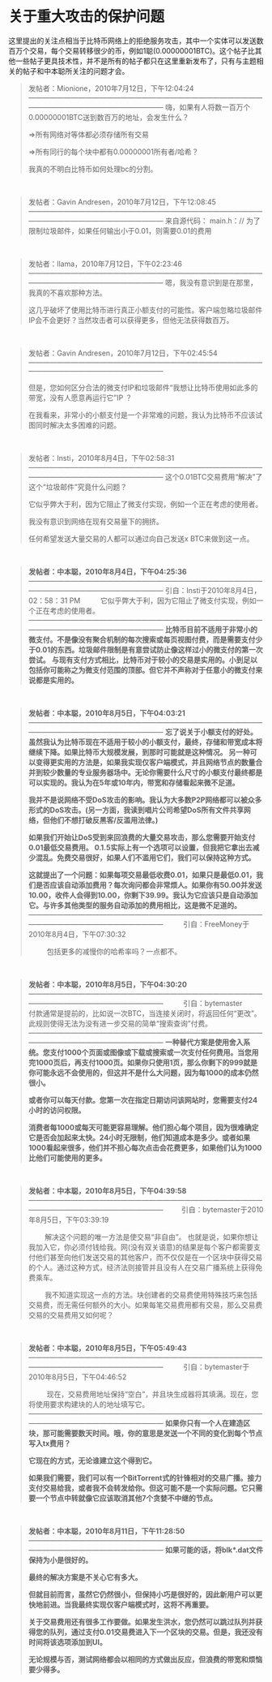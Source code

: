 # 关于重大攻击的保护问题

这里提出的关注点相当于比特币网络上的拒绝服务攻击，其中一个实体可以发送数百万个交易，每个交易转移很少的币，例如1聪(0.00000001BTC)。这个帖子比其他一些帖子更具技术性，并不是所有的帖子都只在这里重新发布了，只有与主题相关的帖子和中本聪所关注的问题才会。

> 发帖者：Mionione，2010年7月12日，下午12:04:24
> ————————————————————————————————————————————————————
> 嗨，如果有人将数一百万个0.00000001BTC送到数百万的地址，会发生什么？
>
> =>所有网络对等体都必须存储所有交易
>
> =>所有同行的每个块中都有0.00000001所有者/哈希？
>
> 我真的不明白比特币如何处理bc的分割。

<br />

>发帖者：Gavin Andresen，2010年7月12日，下午12:08:45
> ————————————————————————————————————————————————————
> 来自源代码：
> main.h：// 为了限制垃圾邮件，如果任何输出小于0.01，则需要0.01的费用

<br />

> 发帖者：llama，2010年7月12日，下午02:23:46
> ————————————————————————————————————————————————————
> 嗯，我没有意识到是在那里，我真的不喜欢那种方法。
> 
> 这几乎破坏了使用比特币进行真正小额支付的可能性。客户端忽略垃圾邮件IP会不会更好？当然攻击者可以获得更多，但他无法获得数百万。

<br />

> 发帖者：Gavin Andresen，2010年7月12日，下午02:45:54
> ————————————————————————————————————————————————————
> 
> 但是，您如何区分合法的微支付IP和垃圾邮件“我想让比特币使用如此多的带宽，没有人愿意再运行它”IP ？
>
> 在我看来，非常小的小额支付是一个非常难的问题，我认为比特币不应该试图同时解决太多困难的问题。

<br />

> 发帖者：Insti，2010年8月4日，下午02:58:31
> ————————————————————————————————————————————————————
> 这个0.01BTC交易费用“解决”了这个“垃圾邮件”究竟什么问题？
>
> 它似乎弊大于利，因为它阻止了微支付实现，例如一个正在考虑的使用者。
>
> 我没有意识到网络在现有交易量下的拥挤。
>
> 任何希望发送大量交易的人都可以通过向自己发送x BTC来做到这一点。

<br />

> **发帖者：中本聪，2010年8月4日，下午04:25:36**
> ————————————————————————————————————————————————————
> 引自：Insti于2010年8月4日，02：58：31 PM
> &emsp; &emsp; 它似乎弊大于利，因为它阻止了微支付实现，例如一个正在考虑的使用者。
> ————————————————————————————————————————————————————
> **比特币目前不适用于非常小的微支付。不是像没有聚合机制的每次搜索或每页视图付费，而是需要支付少于0.01的东西。垃圾邮件限制是有意尝试防止像这样过小的微支付的第一次尝试。**
> **与现有支付方式相比，比特币对于较小的交易是实用的。小到足以包括你可能称之为微支付范围的顶部。但它并不声称对于任意小的微支付来说都是实用的。**

<br />

> **发帖者：中本聪，2010年8月5日，下午04:03:21**
> ————————————————————————————————————————————————————
> **忘了说关于小额支付的好处。虽然我认为比特币现在不适用于较小的小额支付，最终，存储和带宽成本将继续下降。如果比特币大规模发展，到那时可能就是这种情况。 另一种可以变得更实用的方法是，如果我实现仅客户端模式，并且网络节点的数量合并到较少数量的专业服务器场中。无论你需要什么尺寸的小额支付最终都是可以实现的。我认为在5年或10年内，带宽和存储看起来微不足道。**
>
> **我并不是说网络不受DoS攻击的影响。我认为大多数P2P网络都可以被众多形式的DoS攻击。(另一方面，我读到唱片公司希望DoS所有文件共享网络，但他们不想打破反黑客/反滥用法律。)**
>
> **如果我们开始让DoS受到来回浪费的大量交易攻击，那么您需要开始支付0.01最低交易费用。 0.1.5实际上有一个选项可以设置，但我把它拿出去减少混乱。免费交易很好，如果人们不滥用它们，我们可以保持这种方式。**
>
> **这就提出了一个问题：如果每项交易最低收费0.01，如果只是最低0.01，我们是否应该自动添加费用？每次询问都会非常烦人。如果你有50.00并发送10.00，收件人会得到10.00，你剩下39.99。我认为它应该只是自动添加它。与许多其他类型的服务自动添加的费用相比，这是微不足道的。**
> ————————————————————————————————————————————————————
> &emsp; &emsp; 引自：FreeMoney于2010年8月4日，下午07:30:32
>
> &emsp; &emsp; 包括更多的减慢你的哈希率吗？一点都不。

<br />

> **发帖者：中本聪，2010年8月5日，下午04:30:20**
> ————————————————————————————————————————————————————
> &emsp; &emsp; 引自：bytemaster
> &emsp; &emsp; 付款通常是提前的，比如说一次BTC，当连接关闭时，将返回任何“更改”。此规则使得无法为没有进一步交易的简单“搜索查询”付费。
> ————————————————————————————————————————————————————
> **一种替代方案是使用舍入系统。您支付1000个页面或图像或下载或搜索或一次支付任何费用。当您用完1000页后，再支付1000页。如果你只使用1页，那么你剩下的999就是你可能永远不会使用的，但这并不是什么大问题，因为每1000的成本仍然很小。**
>
> **或者你可以每天付款。您第一次在指定日期访问该网站时，您需要支付24小时的访问权限。**
>
> **消费者每1000或每天可能更容易理解。他们担心每个项目，因为很难确定它是否会加起来太快。24小时无限制，他们知道成本是多少。或者如果1000看起来很多，他们并不担心每次点击会花费更多，如果他们认为1000比他们可能使用的更多。**

<br />

> **发帖者：中本聪，2010年8月5日，下午04:39:58**
> ————————————————————————————————————————————————————
> &emsp;&emsp; 引自：bytemaster于2010年8月5日，下午03:39:19
>
> &emsp;&emsp;  解决这个问题的唯一方法是使交易“非自由”。 也就是说，如果你想让我加入它，你必须付钱给我。网(没有双关语意)的结果是每个客户都需要支付他们甚至向他们发送交易的其他客户，而不仅仅是在一个区块中获得交易的个人。通过这种方式，经济法则接管并且没有人在交易广播系统上获得免费乘车。
>
> &emsp;&emsp; 我不知道实现这一点的方法。块创建者的交易费使用特殊技巧来包括交易费，而无需任何额外的大小。如果每笔交易费用都有交易，那么交易费交易的交易费用又如何呢？

<br />

> **发帖者：中本聪，2010年8月5日，下午05:49:43**
> ————————————————————————————————————————————————————
> &emsp; &emsp; 引自：bytemaster于2010年8月5日，下午04:46:52
>
> &emsp; &emsp; 现在，交易费用地址保持“空白”，并且块生成器将其填满。现在，您将使用要求构建块的人的地址填写它。
> &emsp; &emsp; ————————————————————————————————————————————————————
> **如果你只有一个人在建造区块，那可能需要数天时间。哦，你的意思是发送一个不同的变化到每个节点写入tx费用？**
>
> **它现在的方式，无论谁建立这个得到它。**
>
> **如果我们需要，我们可以有一个BitTorrent式的针锋相对的交易广播。接力支付交易给我，或者我不会转发给你。但这可能不是一个实际问题。它只需要一个节点中转就像它应该取消其他7个贪婪不中继的节点。**

<br />

> **发帖者：中本聪，2010年8月11日，下午11:28:50**
> ————————————————————————————————————————————————————
> **如果可能的话，将blk\*.dat文件保持为小是很好的。**
>
> **最终的解决方案是不关心它有多大。**
>
> **但就目前而言，虽然它仍然很小，但保持小巧是很好的，因此新用户可以更快地前进。当我最终实现仅客户端模式时，这将不再重要。**
>
> **关于交易费用还有很多工作要做。如果发生洪水，您仍然可以跳过队列并获得您的队列，通过支付0.01交易费进入下一个区块的交易。但是，我还没有时间将该选项添加到UI。**
>
> **无论规模与否，测试网络都会以相同的方式做出反应，但浪费的带宽和烦恼要少得多。**



